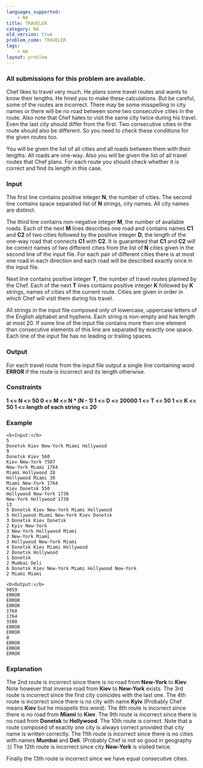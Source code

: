 ```yaml
---
languages_supported:
    - NA
title: TRAVELER
category: NA
old_version: true
problem_code: TRAVELER
tags:
    - NA
layout: problem
---
```

###  All submissions for this problem are available. 

Chef likes to travel very much. He plans some travel routes and wants to know their lengths. He hired you to make these calculations. But be careful, some of the routes are incorrect. There may be some misspelling in city names or there will be no road between some two consecutive cities in the route. Also note that Chef hates to visit the same city twice during his travel. Even the last city should differ from the first. Two consecutive cities in the route should also be different. So you need to check these conditions for the given routes too. 

 You will be given the list of all cities and all roads between them with their lengths. All roads are one-way. Also you will be given the list of all travel routes that Chef plans. For each route you should check whether it is correct and find its length in this case.

### Input

The first line contains positive integer **N**, the number of cities. The second line contains space separated list of **N** strings, city names. All city names are distinct. 

 The third line contains non-negative integer **M**, the number of available roads. Each of the next **M** lines describes one road and contains names **C1** and **C2** of two cities followed by the positive integer **D**, the length of the one-way road that connects **C1** with **C2**. It is guaranteed that **C1** and **C2** will be correct names of two different cities from the list of **N** cities given in the second line of the input file. For each pair of different cities there is at most one road in each direction and each road will be described exactly once in the input file. 

 Next line contains positive integer **T**, the number of travel routes planned by the Chef. Each of the next **T** lines contains positive integer **K** followed by **K** strings, names of cities of the current route. Cities are given in order in which Chef will visit them during his travel. 

 All strings in the input file composed only of lowercase, uppercase letters of the English alphabet and hyphens. Each string is non-empty and has length at most 20. If some line of the input file contains more then one element than consecutive elements of this line are separated by exactly one space. Each line of the input file has no leading or trailing spaces.

### Output

For each travel route from the input file output a single line containing word **ERROR** if the route is incorrect and its length otherwise.

### Constraints

 **1 <= N <= 50 
 0 <= M <= N \* (N - 1) 
 1 <= D <= 20000 
 1 <= T <= 50 
 1 <= K <= 50 
 1 <= length of each string <= 20**

### Example

```
<b>Input:</b>
5
Donetsk Kiev New-York Miami Hollywood
9
Donetsk Kiev 560
Kiev New-York 7507
New-York Miami 1764
Miami Hollywood 28
Hollywood Miami 30
Miami New-York 1764
Kiev Donetsk 550
Hollywood New-York 1736
New-York Hollywood 1738
13
5 Donetsk Kiev New-York Miami Hollywood
5 Hollywood Miami New-York Kiev Donetsk
3 Donetsk Kiev Donetsk
2 Kyiv New-York
3 New-York Hollywood Miami
2 New-York Miami
3 Hollywood New-York Miami
4 Donetsk Kiev Miami Hollywood
2 Donetsk Hollywood
1 Donetsk
2 Mumbai Deli
6 Donetsk Kiev New-York Miami Hollywood New-York
2 Miami Miami

<b>Output:</b>
9859
ERROR
ERROR
ERROR
1768
1764
3500
ERROR
ERROR
0
ERROR
ERROR
ERROR

```
### Explanation

The 2nd route is incorrect since there is no road from **New-York** to **Kiev**. Note however that inverse road from **Kiev** to **New-York** exists. 
 The 3rd route is incorrect since the first city coincides with the last one. 
 The 4th route is incorrect since there is no city with name **Kyiv** (Probably Chef means **Kiev** but he misspells this word). 
 The 8th route is incorrect since there is no road from **Miami** to **Kiev**. 
 The 9th route is incorrect since there is no road from **Donetsk** to  **Hollywood**. 
 The 10th route is correct. Note that a route composed of exactly one city is always correct provided that city name is written correctly. 
 The 11th route is incorrect since there is no cities with names **Mumbai** and **Deli**. (Probably Chef is not so good in geography :)) 
 The 12th route is incorrect since city **New-York** is visited twice.



Finally the 13th route is incorrect since we have equal consecutive cities.